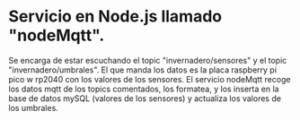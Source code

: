 # Servicio en Node.js llamado "nodeMqtt".

Se encarga de estar escuchando el topic "invernadero/sensores" y el topic "invernadero/umbrales".
El que manda los datos es la placa raspberry pi pico w rp2040 con los valores de los sensores. El servicio nodeMqtt recoge los datos mqtt de los topics comentados, los formatea, y los inserta en la base de datos mySQL (valores de los sensores) y actualiza los valores de los umbrales.
